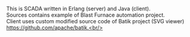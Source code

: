 This is SCADA written in Erlang (server) and Java (client).<br/>
Sources contains example of Blast Furnace automation project.<br/>
Client uses custom modified source code of Batik project (SVG viewer) https://github.com/apache/batik.<br/>